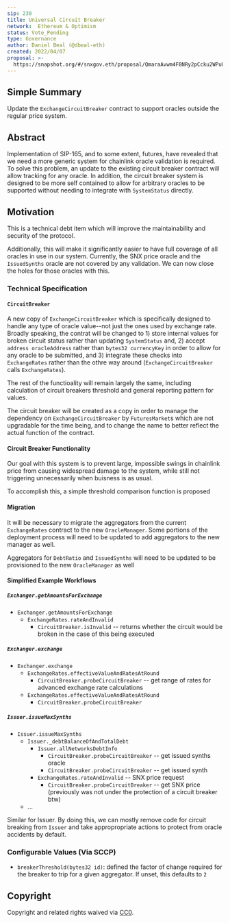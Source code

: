 ```yaml
---
sip: 230
title: Universal Circuit Breaker
network:  Ethereum & Optimism 
status: Vote_Pending
type: Governance
author: Daniel Beal (@dbeal-eth)
created: 2022/04/07
proposal: >-
  https://snapshot.org/#/snxgov.eth/proposal/QmaraAvwm4F8NRy2pCcku2WPuU3xcZt8FjSFWxc8xG4Tx7
---
```


## Simple Summary

<!--"If you can't explain it simply, you don't understand it well enough." Simply describe the outcome the proposed changes intends to achieve. This should be non-technical and accessible to a casual community member.-->

Update the `ExchangeCircuitBreaker` contract to support oracles outside the regular price system.

## Abstract

<!--A short (~200 word) description of the proposed change, the abstract should clearly describe the proposed change. This is what *will* be done if the SIP is implemented, not *why* it should be done or *how* it will be done. If the SIP proposes deploying a new contract, write, "We propose to deploy a new contract that will do x".-->

Implementation of SIP-165, and to some extent, futures, have revealed that we need a more generic system for chainlink oracle validation is required. To solve this problem, an update to the existing circuit breaker contract will allow tracking for any oracle. In addition, the circuit breaker system
is designed to be more self contained to allow for arbitrary oracles to be supported without needing to integrate with `SystemStatus` directly.

## Motivation

<!--This is where you explain the reasoning behind how you propose to solve the problem. Why did you propose to implement the change in this way, what were the considerations and trade-offs? The rationale fleshes out what motivated the design and why particular design decisions were made. It should describe alternate designs that were considered and related work. The rationale may also provide evidence of consensus within the community, and should discuss important objections or concerns raised during discussion.-->

This is a technical debt item which will improve the maintainability and security of the protocol.

Additionally, this will make it significantly easier to have full coverage of all oracles in use in our system. Currently, the SNX price oracle and
the `IssuedSynths` oracle are not covered by any validation. We can now close the holes for those oracles with this.

### Technical Specification

#### `CircuitBreaker`

A new copy of `ExchangeCircuitBreaker` which is specifically designed to handle any type of oracle value--not just the ones used by exchange rate. Broadly speaking, the contrat will be changed to 1) store internal values for broken circuit status rather than updating `SystemStatus` and, 2) accept `address oracleAddress` rather than `bytes32 currencyKey` in order to allow for any oracle to be submitted, and 3) integrate these checks into `ExchangeRates` rather than the othre way around (`ExchangeCircuitBreaker` calls `ExchangeRates`).

The rest of the functioality will remain largely the same, including calculation of circuit breakers threshold and general reporting pattern for values.

The circuit breaker will be created as a copy in order to manage the dependency on `ExchangeCircuitBreaker` by `FuturesMarket`s which are not upgradable for the time being, and to change the name to better reflect the actual function of the contract.

#### Circuit Breaker Functionality

Our goal with this system is to prevent large, impossible swings in chainlink price from causing widespread damage to the system, while still not triggering
unnecessarily when buisness is as usual.

To accomplish this, a simple threshold comparison function is proposed

#### Migration

It will be necessary to migrate the aggregators from the current `ExchangeRates` contract to the new `OracleManager`. Some portions of the deployment
process will need to be updated to add aggregators to the new manager as well.

Aggregators for `DebtRatio` and `IssuedSynths` will need to be updated to be provisioned to the new `OracleManager` as well

#### Simplified Example Workflows

##### `Exchanger.getAmountsForExchange`

* `Exchanger.getAmountsForExchange`
  * `ExchangeRates.rateAndInvalid`
    * `CircuitBreaker.isInvalid` -- returns whether the circuit would be broken in the case of this being executed

##### `Exchanger.exchange`

* `Exchanger.exchange`
  * `ExchangeRates.effectiveValueAndRatesAtRound`
    * `CircuitBreaker.probeCircuitBreaker` -- get range of rates for advanced exchange rate calculations
  * `ExchangeRates.effectiveValueAndRatesAtRound`
    * `CircuitBreaker.probeCircuitBreaker`

##### `Issuer.issueMaxSynths`

* `Issuer.issueMaxSynths`
  * `Issuer._debtBalanceOfAndTotalDebt`
    * `Issuer.allNetworksDebtInfo`
      * `CircuitBreaker.probeCircuitBreaker` -- get issued synths oracle
      * `CircuitBreaker.probeCircuitBreaker` -- get issued synth
    * `ExchangeRates.rateAndInvalid` -- SNX price request
      * `CircuitBreaker.probeCircuitBreaker` -- get SNX price (previously was not under the protection of a circuit breaker btw)
  * ...

Similar for Issuer. By doing this, we can mostly remove code for circuit breaking from `Issuer` and take appropropriate actions to protect from oracle accidents by default.

### Configurable Values (Via SCCP)

* `breakerThreshold(bytes32 id)`: defined the factor of change required for the breaker to trip for a given aggregator. If unset, this defaults to `2`

## Copyright

Copyright and related rights waived via [CC0](https://creativecommons.org/publicdomain/zero/1.0/).
